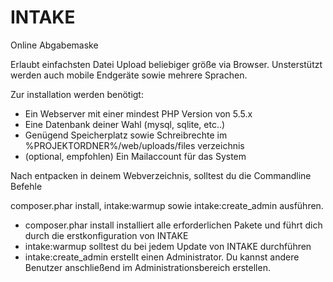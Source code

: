 INTAKE
======

Online Abgabemaske

Erlaubt einfachsten Datei Upload beliebiger größe via Browser. Unsterstützt werden auch mobile Endgeräte sowie mehrere Sprachen.

Zur installation werden benötigt:

- Ein Webserver mit einer mindest PHP Version von 5.5.x
- Eine Datenbank deiner Wahl (mysql, sqlite, etc..)
- Genügend Speicherplatz sowie Schreibrechte im %PROJEKTORDNER%/web/uploads/files verzeichnis
- (optional, empfohlen) Ein Mailaccount für das System

Nach entpacken in deinem Webverzeichnis, solltest du die Commandline Befehle

composer.phar install, intake:warmup sowie intake:create_admin ausführen.

- composer.phar install installiert alle erforderlichen Pakete und führt dich durch die erstkonfiguration von INTAKE
- intake:warmup solltest du bei jedem Update von INTAKE durchführen
- intake:create_admin erstellt einen Administrator. Du kannst andere Benutzer anschließend im Administrationsbereich erstellen.

